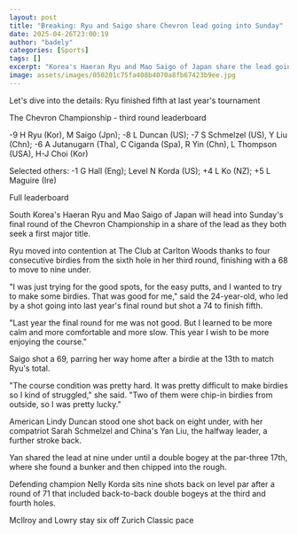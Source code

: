 ```yaml
---
layout: post
title: "Breaking: Ryu and Saigo share Chevron lead going into Sunday"
date: 2025-04-26T23:00:19
author: "badely"
categories: [Sports]
tags: []
excerpt: "Korea's Haeran Ryu and Mao Saigo of Japan share the lead going into the final round of the Chevron Championship."
image: assets/images/050201c75fa408b4070a8fb67423b9ee.jpg
---
```


Let's dive into the details: Ryu finished fifth at last year's tournament

The Chevron Championship - third round leaderboard

-9  H Ryu (Kor), M Saigo (Jpn); -8 L Duncan (US); -7 S Schmelzel (US), Y Liu (Chn); -6 A Jutanugarn (Tha), C Ciganda (Spa), R Yin (Chn), L Thompson (USA), H-J Choi (Kor)

Selected others: -1 G Hall (Eng); Level N Korda (US); +4 L Ko (NZ); +5 L Maguire (Ire)

Full leaderboard

South Korea's Haeran Ryu and Mao Saigo of Japan will head into Sunday's final round of the Chevron Championship in a share of the lead as they both seek a first major title.

Ryu moved into contention at The Club at Carlton Woods thanks to four consecutive birdies from the sixth hole in her third round, finishing with a 68 to move to nine under.

"I was just trying for the good spots, for the easy putts, and I wanted to try to make some birdies. That was good for me," said the 24-year-old, who led by a shot going into last year's final round but shot a 74 to finish fifth.

"Last year the final round for me was not good. But I learned to be more calm and more comfortable and more slow. This year I wish to be more enjoying the course."

Saigo shot a 69, parring her way home after a birdie at the 13th to match Ryu's total.

"The course condition was pretty hard. It was pretty difficult to make birdies so I kind of struggled," she said. "Two of them were chip-in birdies from outside, so I was pretty lucky."

American Lindy Duncan stood one shot back on eight under, with her compatriot Sarah Schmelzel and China's Yan Liu, the halfway leader, a further stroke back.

Yan shared the lead at nine under until a double bogey at the par-three 17th, where she found a bunker and then chipped into the rough.

Defending champion Nelly Korda sits nine shots back on level par after a round of 71 that included back-to-back double bogeys at the third and fourth holes.

McIlroy and Lowry stay six off Zurich Classic pace

